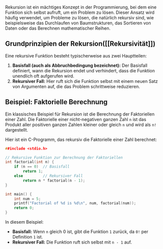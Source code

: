 Rekursion ist ein mächtiges Konzept in der Programmierung, bei dem eine Funktion sich selbst aufruft, um ein Problem zu lösen. Dieser Ansatz wird häufig verwendet, um Probleme zu lösen, die natürlich rekursiv sind, wie beispielsweise das Durchlaufen von Baumstrukturen, das Sortieren von Daten oder das Berechnen mathematischer Reihen.

## Grundprinzipien der Rekursion([[Rekursivität]])

Eine rekursive Funktion besteht typischerweise aus zwei Hauptteilen:

1. **Basisfall (auch als Abbruchbedingung bezeichnet):** Der Basisfall definiert, wann die Rekursion endet und verhindert, dass die Funktion unendlich oft aufgerufen wird.
2. **Rekursiver Fall:** Hier ruft sich die Funktion selbst mit einem neuen Satz von Argumenten auf, die das Problem schrittweise reduzieren.

## Beispiel: Faktorielle Berechnung

Ein klassisches Beispiel für Rekursion ist die Berechnung der Faktoriellen einer Zahl. Die Faktorielle einer nicht-negativen ganzen Zahl `n` ist das Produkt aller positiven ganzen Zahlen kleiner oder gleich `n` und wird als `n!` dargestellt.

Hier ist ein C-Programm, das rekursiv die Faktorielle einer Zahl berechnet:

```cpp
##include <stdio.h>

// Rekursive Funktion zur Berechnung der Faktoriellen
int factorial(int n) {
    if (n == 0)  // Basisfall
        return 1;
    else         // Rekursiver Fall
        return n * factorial(n - 1);
}

int main() {
    int num = 5;
    printf("Factorial of %d is %d\n", num, factorial(num));
    return 0;
}
```

In diesem Beispiel:

- **Basisfall:** Wenn `n` gleich 0 ist, gibt die Funktion `1` zurück, da `0!` per Definition `1` ist.
- **Rekursiver Fall:** Die Funktion ruft sich selbst mit `n - 1` auf.

